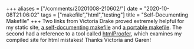+++
aliases = ["/comments/20201008-210602/"]
date = "2020-10-08T21:06:02"
tags = ["makefile","html","testing"]
title = "Self-Documenting Makefile"
+++
Two links from Victoria Drake proved extremely helpful for my static site, [a self-documenting makefile](https://victoria.dev/blog/how-to-create-a-self-documenting-makefile/) and [a portable makefile](https://victoria.dev/blog/a-portable-makefile-for-continuous-delivery-with-hugo-and-github-pages/). The second had a reference to a tool called [htmlProofer](https://github.com/gjtorikian/html-proofer), which examines my compiled site for html mistakes! Thanks Victoria and Garen!

